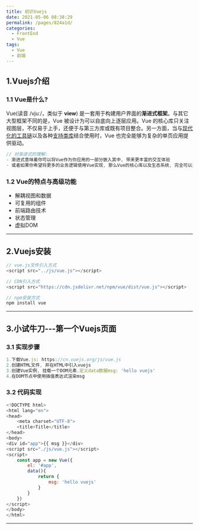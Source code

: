 ```yaml
---
title: 初识Vuejs
date: 2021-05-06 08:38:29
permalink: /pages/824a1d/
categories:
  - FrontEnd
  - Vue
tags:
  - Vue
  - 前端
---
```


## 1.Vuejs介绍

### 1.1 Vue是什么?

Vue(读音 /vjuː/，类似于 **view**) 是一套用于构建用户界面的**渐进式框架**。与其它大型框架不同的是，Vue 被设计为可以自底向上逐层应用。Vue 的核心库只关注视图层，不仅易于上手，还便于与第三方库或既有项目整合。另一方面，当与[现代化的工具链](https://cn.vuejs.org/v2/guide/single-file-components.html)以及各种[支持类库](https://github.com/vuejs/awesome-vue#libraries--plugins)结合使用时，Vue 也完全能够为复杂的单页应用提供驱动。

```js
// 对渐进式的理解:
- 渐进式意味着你可以将Vue作为你应用的一部分嵌入其中, 带来更丰富的交互体验
- 或者如果你希望将更多的业务逻辑使用Vue实现, 那么Vue的核心库以及生态系统, 完全可以满足你的各种各样的需求. 比如Vue全家桶: Core+Vue-router+Vuex
```

### 1.2 Vue的特点与高级功能

-   解耦视图和数据
-   可复用的组件
-   前端路由技术
-   状态管理
-   虚拟DOM

---

## 2.Vuejs安装

```javascript
// vue.js文件引入方式
<script src="../js/vue.js"></script>

// CDN引入方式
<script src="https://cdn.jsdelivr.net/npm/vue/dist/vue.js"></script>

// npm安装方式
npm install vue
```



---

## 3.小试牛刀---第一个Vuejs页面

### 3.1 实现步骤

```JavaScript
1.下载Vue.js: https://cn.vuejs.org/js/vue.js
2.创建HTML文件, 并在HTML中引入vuejs
3.创建Vue实例, 挂载一个DOM元素.定义data数据msg: 'hello vuejs'
4.在DOM节点中使用插值表达式渲染msg
```



### 3.2 代码实现

```javascript
<!DOCTYPE html>
<html lang="en">
<head>
    <meta charset="UTF-8">
    <title>Title</title>
</head>
<body>
<div id="app">{{ msg }}</div>
<script src="./js/vue.js"></script>
<script>
    const app = new Vue({
        el: '#app',
        data(){
            return {
                msg: 'hello vuejs'
            }
        }
    })
</script>
</body>
</html>
```

---




